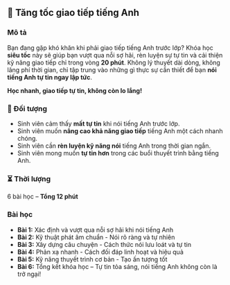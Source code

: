 ## 📌 Tăng tốc giao tiếp tiếng Anh

### Mô tả  
Bạn đang gặp khó khăn khi phải giao tiếp tiếng Anh trước lớp? Khóa học **siêu tốc** này sẽ giúp bạn vượt qua nỗi sợ hãi, rèn luyện sự tự tin và cải thiện kỹ năng giao tiếp chỉ trong vòng **20 phút**. Không lý thuyết dài dòng, không lãng phí thời gian, chỉ tập trung vào những gì thực sự cần thiết để bạn **nói tiếng Anh tự tin ngay lập tức**.

**Học nhanh, giao tiếp tự tin, không còn lo lắng!**

### 🎯 Đối tượng  
- Sinh viên cảm thấy **mất tự tin** khi nói tiếng Anh trước lớp.
- Sinh viên muốn **nâng cao khả năng giao tiếp** tiếng Anh một cách nhanh chóng.
- Sinh viên cần **rèn luyện kỹ năng nói** tiếng Anh trong thời gian ngắn.
- Sinh viên mong muốn **tự tin hơn** trong các buổi thuyết trình bằng tiếng Anh.

### ⏳ Thời lượng  
6 bài học – **Tổng 12 phút**

### Bài học  
- **Bài 1:** Xác định và vượt qua nỗi sợ hãi khi nói tiếng Anh  
- **Bài 2:** Kỹ thuật phát âm chuẩn - Nói rõ ràng và tự nhiên  
- **Bài 3:** Xây dựng câu chuyện - Cách thức nói lưu loát và tự tin  
- **Bài 4:** Phản xạ nhanh - Cách đối đáp linh hoạt và hiệu quả  
- **Bài 5:** Kỹ năng thuyết trình cơ bản - Tạo ấn tượng tốt  
- **Bài 6:** Tổng kết khóa học – Tự tin tỏa sáng, nói tiếng Anh không còn là trở ngại!